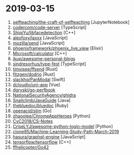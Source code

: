 # 2019-03-15

1. [selfteaching/the-craft-of-selfteaching](https://github.com/selfteaching/the-craft-of-selfteaching "One has no future if he couldn't teach himself.") [JupyterNotebook]
2. [codercom/code-server](https://github.com/codercom/code-server "Run VS Code on a remote server.") [TypeScript]
3. [ShiqiYu/libfacedetection](https://github.com/ShiqiYu/libfacedetection "An open source library for face detection in images. The face detection speed can reach 1500FPS.") [C++]
4. [alexfoxy/laxxx](https://github.com/alexfoxy/laxxx "Simple & light weight vanilla javascript plugin to create beautiful animations things when you scrolllll!! Harness the power of the most intuitive interaction and make your websites come alive!") [JavaScript]
5. [mozilla/send](https://github.com/mozilla/send "Simple, private file sharing from the makers of Firefox") [JavaScript]
6. [phoenixframework/phoenix_live_view](https://github.com/phoenixframework/phoenix_live_view "Rich, real-time user experiences with server-rendered HTML") [Elixir]
7. [Microsoft/calculator](https://github.com/Microsoft/calculator "Windows Calculator: A simple yet powerful calculator that ships with Windows") [C++]
8. [jkup/awesome-personal-blogs](https://github.com/jkup/awesome-personal-blogs "A delightful list of personal tech blogs") 
9. [sindresorhus/type-fest](https://github.com/sindresorhus/type-fest "A collection of essential TypeScript types") [TypeScript]
10. [timvisee/ffsend](https://github.com/timvisee/ffsend "📬 Easily and securely share files from the command line. A fully featured Firefox Send client.") [Rust]
11. [fitzgen/dodrio](https://github.com/fitzgen/dodrio "A fast, bump-allocated virtual DOM library for Rust and WebAssembly.") [Rust]
12. [slackhq/PanModal](https://github.com/slackhq/PanModal "PanModal is an elegant and highly customizable presentation API for constructing bottom sheet modals on iOS.") [Swift]
13. [dcloudio/uni-app](https://github.com/dcloudio/uni-app "使用 Vue.js 开发跨平台应用的前端框架") [Vue]
14. [dgryski/go-perfbook](https://github.com/dgryski/go-perfbook "Thoughts on Go performance optimization") 
15. [NationalSecurityAgency/ghidra](https://github.com/NationalSecurityAgency/ghidra "Ghidra is a software reverse engineering (SRE) framework") 
16. [Snailclimb/JavaGuide](https://github.com/Snailclimb/JavaGuide "【Java学习+面试指南】 一份涵盖大部分Java程序员所需要掌握的核心知识。") [Java]
17. [thebluedoc/bluedoc](https://github.com/thebluedoc/bluedoc "An open-source Document management tool for enterprise self host.") [Ruby]
18. [openacid/slim](https://github.com/openacid/slim "Unbelievably space efficient data structures in Golang.") [Go]
19. [zhaoolee/ChromeAppHeroes](https://github.com/zhaoolee/ChromeAppHeroes "🌈Chrome插件英雄榜, 为优秀的Chrome插件写一本中文说明书, 让Chrome插件英雄们造福人类~ ChromePluginHeroes, Write a Chinese manual for the excellent Chrome plugin, let the Chrome plugin heroes benefit the human~") [Python]
20. [CyC2018/CS-Notes](https://github.com/CyC2018/CS-Notes "😋 技术面试必备基础知识") 
21. [CriseLYJ/awesome-python-login-model](https://github.com/CriseLYJ/awesome-python-login-model "😮python模拟登陆一些大型网站，还有一些简单的爬虫，希望对你们有所帮助❤️，如果喜欢记得给个star哦🌟") [Python]
22. [clone95/Machine-Learning-Study-Path-March-2019](https://github.com/clone95/Machine-Learning-Study-Path-March-2019 "A complete ML study path, focused on TensorFlow and Scikit-Learn") 
23. [hasura/graphql-engine](https://github.com/hasura/graphql-engine "Blazing fast, instant realtime GraphQL APIs on Postgres with fine grained access control, also trigger webhooks on database events.") [JavaScript]
24. [tensorflow/tensorflow](https://github.com/tensorflow/tensorflow "An Open Source Machine Learning Framework for Everyone") [C++]
25. [ffhelicopter/Go42](https://github.com/ffhelicopter/Go42 "写《Go语言四十二章经》，纯粹是因为开发过程中碰到过的一些问题，踩到过的一些坑，感觉在Go语言学习使用过程中，有必要深刻理解这门语言的核心思维、清晰掌握语言的细节规范以及反复琢磨标准包代码设计模式，于是才有了这本书。") 
